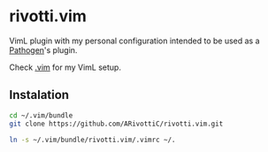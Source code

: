 # rivotti.vim

VimL plugin with my personal configuration intended to be used as a
 [Pathogen](https://github.com/tpope/vim-pathogen)'s plugin.

Check [.vim](https://github.com/ARivottiC/.vim) for my VimL setup.

## Instalation

```sh
cd ~/.vim/bundle
git clone https://github.com/ARivottiC/rivotti.vim.git

ln -s ~/.vim/bundle/rivotti.vim/.vimrc ~/.
```
